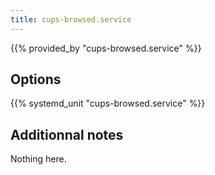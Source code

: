 ```yaml
---
title: cups-browsed.service
---
```


{{% provided_by "cups-browsed.service" %}}

## Options

{{% systemd_unit "cups-browsed.service" %}}

## Additionnal notes

Nothing here.